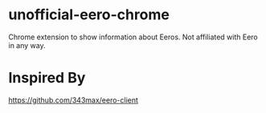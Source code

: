 # unofficial-eero-chrome
Chrome extension to show information about Eeros. Not affiliated with Eero in any way.

# Inspired By
https://github.com/343max/eero-client

